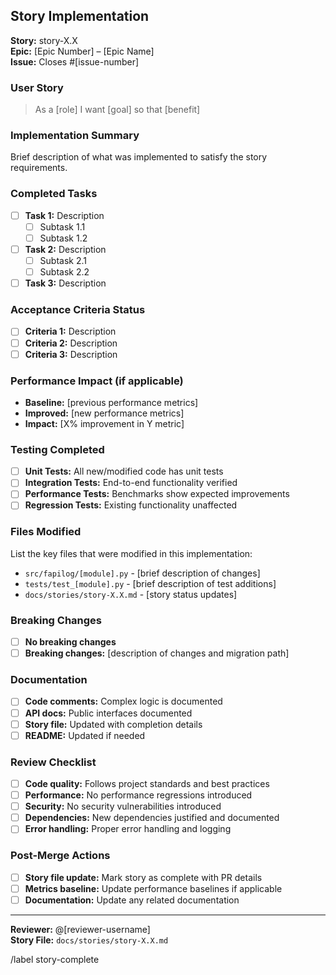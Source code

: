 ## Story Implementation

**Story:** story-X.X  
**Epic:** [Epic Number] – [Epic Name]  
**Issue:** Closes #[issue-number]

### User Story
> As a [role] I want [goal] so that [benefit]

### Implementation Summary
Brief description of what was implemented to satisfy the story requirements.

### Completed Tasks
- [ ] **Task 1:** Description
  - [ ] Subtask 1.1
  - [ ] Subtask 1.2
- [ ] **Task 2:** Description
  - [ ] Subtask 2.1
  - [ ] Subtask 2.2
- [ ] **Task 3:** Description

### Acceptance Criteria Status
- [ ] **Criteria 1:** Description
- [ ] **Criteria 2:** Description  
- [ ] **Criteria 3:** Description

### Performance Impact (if applicable)
- **Baseline:** [previous performance metrics]
- **Improved:** [new performance metrics]
- **Impact:** [X% improvement in Y metric]

### Testing Completed
- [ ] **Unit Tests:** All new/modified code has unit tests
- [ ] **Integration Tests:** End-to-end functionality verified
- [ ] **Performance Tests:** Benchmarks show expected improvements
- [ ] **Regression Tests:** Existing functionality unaffected

### Files Modified
List the key files that were modified in this implementation:

- `src/fapilog/[module].py` - [brief description of changes]
- `tests/test_[module].py` - [brief description of test additions]
- `docs/stories/story-X.X.md` - [story status updates]

### Breaking Changes
- [ ] **No breaking changes**
- [ ] **Breaking changes:** [description of changes and migration path]

### Documentation
- [ ] **Code comments:** Complex logic is documented
- [ ] **API docs:** Public interfaces documented
- [ ] **Story file:** Updated with completion details
- [ ] **README:** Updated if needed

### Review Checklist
- [ ] **Code quality:** Follows project standards and best practices
- [ ] **Performance:** No performance regressions introduced
- [ ] **Security:** No security vulnerabilities introduced
- [ ] **Dependencies:** New dependencies justified and documented
- [ ] **Error handling:** Proper error handling and logging

### Post-Merge Actions
- [ ] **Story file update:** Mark story as complete with PR details
- [ ] **Metrics baseline:** Update performance baselines if applicable
- [ ] **Documentation:** Update any related documentation

---

**Reviewer:** @[reviewer-username]  
**Story File:** `docs/stories/story-X.X.md`

/label story-complete 
